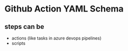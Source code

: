 # Github Action YAML Schema

## steps can be

- actions (like tasks in azure devops pipelines)
- scripts

